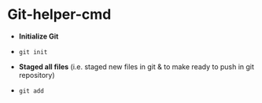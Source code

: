 # Git-helper-cmd

- **Initialize Git**
-  ```git init```

- **Staged all files** (i.e. staged new files in git & to make ready to push in git repository)
-  ```git add```
